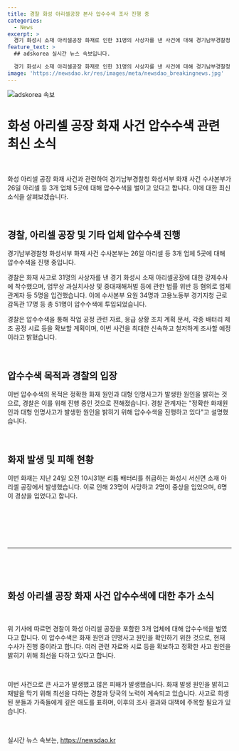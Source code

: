```yaml
---
title: 경찰 화성 아리셀공장 본사 압수수색 조사 진행 중
categories:
  - News
excerpt: >
  경기 화성시 소재 아리셀공장 화재로 인한 31명의 사상자를 낸 사건에 대해 경기남부경찰청 화성서부 화재 사건 수사본부가 26일 아리셀 등 3개 업체 5곳에 대해 압수수색을 벌였다. 이에 따르면 경찰은 업무상 과실치사상 및 중대재해처벌 등 혐의로 업체 관계자 등 5명을 입건했으며, 수사관 51명이 참여한 압수수색을 통해 작업 공정 자료와 응급 상황 조치 계획 문서, 배터리 제조 공정 시료 등을 확보했다. 경찰은 화재원인과 대형 인명사고 원인을 밝히기 위해 신속하고 철저한 조사를 진행 중이라고 밝혔다.
feature_text: >
  ## adskorea 실시간 뉴스 속보입니다.

  경기 화성시 소재 아리셀공장 화재로 인한 31명의 사상자를 낸 사건에 대해 경기남부경찰청 화성서부 화재 사건 수사본부가 26일 아리셀 등 3개 업체 5곳에 대해 압수수색을 벌였다. 이에 따르면 경찰은 업무상 과실치사상 및 중대재해처벌 등 혐의로 업체 관계자 등 5명을 입건했으며, 수사관 51명이 참여한 압수수색을 통해 작업 공정 자료와 응급 상황 조치 계획 문서, 배터리 제조 공정 시료 등을 확보했다. 경찰은 화재원인과 대형 인명사고 원인을 밝히기 위해 신속하고 철저한 조사를 진행 중이라고 밝혔다.
image: 'https://newsdao.kr/res/images/meta/newsdao_breakingnews.jpg'
---
```


<p><img src="https://newsdao.kr/res/images/meta/newsdao_breakingnews.jpg" alt="adskorea 속보" /></p>

<h1 data-ke-size="size26">화성 아리셀 공장 화재 사건 압수수색 관련 최신 소식</h1>

<p data-ke-size="size16">&nbsp;</p>

<p>화성 아리셀 공장 화재 사건과 관련하여 경기남부경찰청 화성서부 화재 사건 수사본부가 26일 아리셀 등 3개 업체 5곳에 대해 압수수색을 벌이고 있다고 합니다. 이에 대한 최신 소식을 살펴보겠습니다.</p>

<p data-ke-size="size16">&nbsp;</p>

<h2 data-ke-size="size26">경찰, 아리셀 공장 및 기타 업체 압수수색 진행</h2>

<p data-ke-size="size16">경기남부경찰청 화성서부 화재 사건 수사본부는 26일 아리셀 등 3개 업체 5곳에 대해 압수수색을 진행 중입니다. </p>

<p data-ke-size="size16">경찰은 화재 사고로 31명의 사상자를 낸 경기 화성시 소재 아리셀공장에 대한 강제수사에 착수했으며, 업무상 과실치사상 및 중대재해처벌 등에 관한 법률 위반 등 혐의로 업체 관계자 등 5명을 입건했습니다. 이에 수사본부 요원 34명과 고용노동부 경기지청 근로감독관 17명 등 총 51명이 압수수색에 투입되었습니다. </p>

<p data-ke-size="size16">경찰은 압수수색을 통해 작업 공정 관련 자료, 응급 상황 조치 계획 문서, 각종 배터리 제조 공정 시료 등을 확보할 계획이며, 이번 사건을 최대한 신속하고 철저하게 조사할 예정이라고 밝혔습니다.</p>

<p data-ke-size="size16">&nbsp;</p>

<h2 data-ke-size="size26">압수수색 목적과 경찰의 입장</h2>

<p data-ke-size="size16">이번 압수수색의 목적은 정확한 화재 원인과 대형 인명사고가 발생한 원인을 밝히는 것으로, 경찰은 이를 위해 진행 중인 것으로 전해졌습니다. 경찰 관계자는 "정확한 화재원인과 대형 인명사고가 발생한 원인을 밝히기 위해 압수수색을 진행하고 있다"고 설명했습니다.</p>

<p data-ke-size="size16">&nbsp;</p>

<h2 data-ke-size="size26">화재 발생 및 피해 현황</h2>

<p data-ke-size="size16">이번 화재는 지난 24일 오전 10시31분 리튬 배터리를 취급하는 화성시 서신면 소재 아리셀 공장에서 발생했습니다. 이로 인해 23명이 사망하고 2명이 중상을 입었으며, 6명이 경상을 입었다고 합니다.</p>

<p data-ke-size="size16">&nbsp;</p>

<p data-ke-size="size16">&nbsp;</p>

<p data-ke-size="size16">&nbsp;</p>

<hr>

<p data-ke-size="size16">&nbsp;</p>

<p data-ke-size="size16">&nbsp;</p>

<h2 data-ke-size="size26">화성 아리셀 공장 화재 사건 압수수색에 대한 추가 소식</h2>

<p data-ke-size="size16">&nbsp;</p>

<p>위 기사에 따르면 경찰이 화성 아리셀 공장을 포함한 3개 업체에 대해 압수수색을 벌였다고 합니다. 이 압수수색은 화재 원인과 인명사고 원인을 확인하기 위한 것으로, 현재 수사가 진행 중이라고 합니다. 여러 관련 자료와 시료 등을 확보하고 정확한 사고 원인을 밝히기 위해 최선을 다하고 있다고 합니다.</p>

<p data-ke-size="size16">&nbsp;</p>

<p>이번 사건으로 큰 사고가 발생했고 많은 피해가 발생했습니다. 화재 발생 원인을 밝히고 재발을 막기 위해 최선을 다하는 경찰과 당국의 노력이 계속되고 있습니다. 사고로 희생된 분들과 가족들에게 깊은 애도를 표하며, 이후의 조사 결과와 대책에 주목할 필요가 있습니다.</p>

<p data-ke-size="size16">&nbsp;</p>
실시간 뉴스 속보는, <a href="https://newsdao.kr" rel="dofollow">https://newsdao.kr</a>


